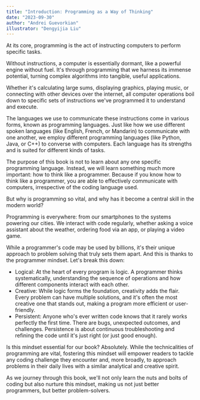```yaml
---
title: "Introduction: Programming as a Way of Thinking"
date: "2023-09-30"
author: "Andrei Guevorkian"
illustrator: "Dengyijia Liu"
---
```


At its core, programming is the act of instructing computers to perform specific tasks.

Without instructions, a computer is essentially dormant, like a powerful engine without fuel. It's through programming that we harness its immense potential, turning complex algorithms into tangible, useful applications.

Whether it's calculating large sums, displaying graphics, playing music, or connecting with other devices over the internet, all computer operations boil down to specific sets of instructions we've programmed it to understand and execute.

The languages we use to communicate these instructions come in various forms, known as programming languages. Just like how we use different spoken languages (like English, French, or Mandarin) to communicate with one another, we employ different programming languages (like Python, Java, or C++) to converse with computers. Each language has its strengths and is suited for different kinds of tasks.

The purpose of this book is not to learn about any one specific programming language. Instead, we will learn something much more important: how to think like a programmer. Because if you know how to think like a programmer, you are able to effectively communicate with computers, irrespective of the coding language used.

But why is programming so vital, and why has it become a central skill in the modern world?

Programming is everywhere: from our smartphones to the systems powering our cities. We interact with code regularly, whether asking a voice assistant about the weather, ordering food via an app, or playing a video game.

While a programmer's code may be used by billions, it's their unique approach to problem solving that truly sets them apart. And this is thanks to the programmer mindset. Let's break this down:

- Logical: At the heart of every program is logic. A programmer thinks systematically, understanding the sequence of operations and how different components interact with each other.
- Creative: While logic forms the foundation, creativity adds the flair. Every problem can have multiple solutions, and it's often the most creative one that stands out, making a program more efficient or user-friendly.
- Persistent: Anyone who's ever written code knows that it rarely works perfectly the first time. There are bugs, unexpected outcomes, and challenges. Persistence is about continuous troubleshooting and refining the code until it's just right (or just good enough).

Is this mindset essential for our book? Absolutely. While the technicalities of programming are vital, fostering this mindset will empower readers to tackle any coding challenge they encounter and, more broadly, to approach problems in their daily lives with a similar analytical and creative spirit.

As we journey through this book, we'll not only learn the nuts and bolts of coding but also nurture this mindset, making us not just better programmers, but better problem-solvers.
